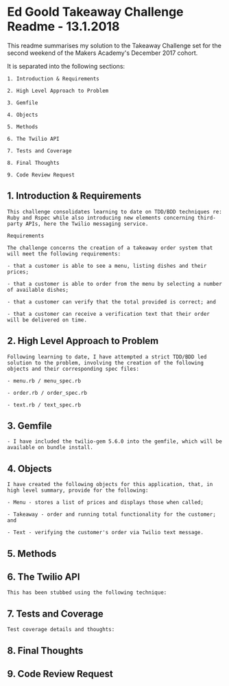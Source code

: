 # **Ed Goold Takeaway Challenge Readme - 13.1.2018**

This readme summarises my solution to the Takeaway Challenge set for the second weekend of the Makers Academy's December 2017 cohort.

It is separated into the following sections:

	1. Introduction & Requirements

	2. High Level Approach to Problem

	3. Gemfile

	4. Objects

	5. Methods

	6. The Twilio API

	7. Tests and Coverage

	8. Final Thoughts

	9. Code Review Request


## **1. Introduction & Requirements**

	This challenge consolidates learning to date on TDD/BDD techniques re: Ruby and Rspec while also introducing new elements concerning third-party APIs, here the Twilio messaging service.

	Requirements 

	The challenge concerns the creation of a takeaway order system that will meet the following requirements:

	- that a customer is able to see a menu, listing dishes and their prices;

	- that a customer is able to order from the menu by selecting a number of available dishes;

	- that a customer can verify that the total provided is correct; and

	- that a customer can receive a verification text that their order will be delivered on time.

## **2. High Level Approach to Problem**

	Following learning to date, I have attempted a strict TDD/BDD led solution to the problem, involving the creation of the following objects and their corresponding spec files:

	- menu.rb / menu_spec.rb

	- order.rb / order_spec.rb

	- text.rb / text_spec.rb

## **3. Gemfile**

	- I have included the twilio-gem 5.6.0 into the gemfile, which will be available on bundle install.

## **4. Objects**

	I have created the following objects for this application, that, in high level summary, provide for the following:

	- Menu - stores a list of prices and displays those when called;

	- Takeaway - order and running total functionality for the customer; and

	- Text - verifying the customer's order via Twilio text message.

## **5. Methods**

## **6. The Twilio API**

	This has been stubbed using the following technique:

## **7. Tests and Coverage**

	Test coverage details and thoughts:

## **8. Final Thoughts**

## **9. Code Review Request**


